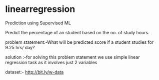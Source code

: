 # linearregression

Prediction using Supervised ML

Predict the percentage of an student based on the no. of study hours.

problem statement:-What will be predicted score if a student studies for 9.25 hrs/ day?

solution :-for solving this problem statement we use simple linear regression task as it involves just 2 variables

dataset:- http://bit.ly/w-data
